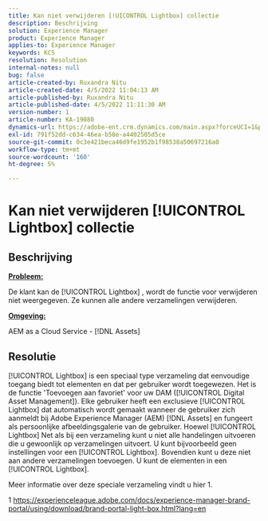 ```yaml
---
title: Kan niet verwijderen [!UICONTROL Lightbox] collectie
description: Beschrijving
solution: Experience Manager
product: Experience Manager
applies-to: Experience Manager
keywords: KCS
resolution: Resolution
internal-notes: null
bug: false
article-created-by: Ruxandra Nitu
article-created-date: 4/5/2022 11:04:13 AM
article-published-by: Ruxandra Nitu
article-published-date: 4/5/2022 11:11:30 AM
version-number: 1
article-number: KA-19080
dynamics-url: https://adobe-ent.crm.dynamics.com/main.aspx?forceUCI=1&pagetype=entityrecord&etn=knowledgearticle&id=970c3b1e-d0b4-ec11-983f-000d3a5d0d94
exl-id: 791f52dd-c634-46ea-b58e-a4402505d5ce
source-git-commit: 0c3e421beca46d9fe1952b1f98538a50697216a0
workflow-type: tm+mt
source-wordcount: '160'
ht-degree: 5%

---
```


# Kan niet verwijderen [!UICONTROL Lightbox] collectie

## Beschrijving


<u><b>Probleem:</b></u>

De klant kan de [!UICONTROL Lightbox] , wordt de functie voor verwijderen niet weergegeven. Ze kunnen alle andere verzamelingen verwijderen.

<u><b>Omgeving:</b></u>

AEM as a Cloud Service - [!DNL Assets]


## Resolutie


[!UICONTROL Lightbox] is een speciaal type verzameling dat eenvoudige toegang biedt tot elementen en dat per gebruiker wordt toegewezen. Het is de functie &#39;Toevoegen aan favoriet&#39; voor uw DAM ([!UICONTROL Digital Asset Management]). Elke gebruiker heeft een exclusieve [!UICONTROL Lightbox] dat automatisch wordt gemaakt wanneer de gebruiker zich aanmeldt bij Adobe Experience Manager (AEM) [!DNL Assets] en fungeert als persoonlijke afbeeldingsgalerie van de gebruiker.
Hoewel [!UICONTROL Lightbox] Net als bij een verzameling kunt u niet alle handelingen uitvoeren die u gewoonlijk op verzamelingen uitvoert. U kunt bijvoorbeeld geen instellingen voor een [!UICONTROL Lightbox]. Bovendien kunt u deze niet aan andere verzamelingen toevoegen. U kunt de elementen in een [!UICONTROL Lightbox].

Meer informatie over deze speciale verzameling vindt u hier 1.



1 https://experienceleague.adobe.com/docs/experience-manager-brand-portal/using/download/brand-portal-light-box.html?lang=en
